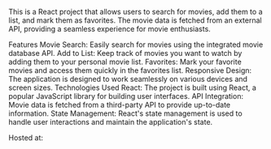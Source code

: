This is a React project that allows users to search for movies, add them to a list, and mark them as favorites. The movie data is fetched from an external API, providing a seamless experience for movie enthusiasts.

Features
Movie Search: Easily search for movies using the integrated movie database API.
Add to List: Keep track of movies you want to watch by adding them to your personal movie list.
Favorites: Mark your favorite movies and access them quickly in the favorites list.
Responsive Design: The application is designed to work seamlessly on various devices and screen sizes.
Technologies Used
React: The project is built using React, a popular JavaScript library for building user interfaces.
API Integration: Movie data is fetched from a third-party API to provide up-to-date information.
State Management: React's state management is used to handle user interactions and maintain the application's state.

Hosted at: 
